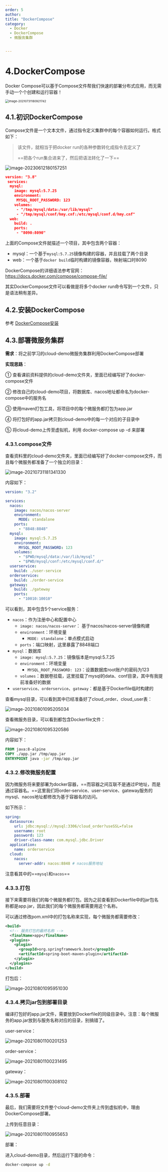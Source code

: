 ```yaml
---
order: 5
author: 
title: "DockerCompose"
category:
  - Docker
  - DockerCompose
  - 微服务集群


---
```


# 4.DockerCompose

Docker Compose可以基于Compose文件帮我们快速的部署分布式应用，而无需手动一个个创建和运行容器！

<img src="https://qtp-1324720525.cos.ap-shanghai.myqcloud.com/blog/5fc86408df221dd6dc6513f012cd19e3.png" alt="image-20210731180921742" style="zoom:67%;" />

## 4.1.初识DockerCompose

Compose文件是一个文本文件，通过指令定义集群中的每个容器如何运行。格式如下：

> 该文件，就相当于把docker run的各种参数转化成指令去定义了
>
> ==把各个run集合进来了，然后把语法转化了一下==

![image-20230612180157251](https://qtp-1324720525.cos.ap-shanghai.myqcloud.com/blog/c59470c80e2aa46b6d36eeff7339eef3.png)

```json
version: "3.8"
 services:
  mysql:
    image: mysql:5.7.25
    environment:
     MYSQL_ROOT_PASSWORD: 123 
    volumes:
     - "/tmp/mysql/data:/var/lib/mysql"
     - "/tmp/mysql/conf/hmy.cnf:/etc/mysql/conf.d/hmy.cnf"
  web:
    build: .
    ports:
     - "8090:8090"

```

上面的Compose文件就描述一个项目，其中包含两个容器：

- mysql：一个基于`mysql:5.7.25`镜像构建的容器，并且挂载了两个目录
- web：一个基于`docker build`临时构建的镜像容器，映射端口时8090



DockerCompose的详细语法参考官网：https://docs.docker.com/compose/compose-file/



其实DockerCompose文件可以看做是将多个docker run命令写到一个文件，只是语法稍有差异。



## 4.2.安装DockerCompose

参考 [DockerCompose安装](https://tim-qtp.github.io//blog/microservices/docker/Docker%20installation.html#_2-centos7%E5%AE%89%E8%A3%85dockercompose)

## 4.3.部署微服务集群

**需求**：将之前学习的cloud-demo微服务集群利用DockerCompose部署

**实现思路**：

① 查看课前资料提供的cloud-demo文件夹，里面已经编写好了docker-compose文件

② 修改自己的cloud-demo项目，将数据库、nacos地址都命名为docker-compose中的服务名

③ 使用maven打包工具，将项目中的每个微服务都打包为app.jar

④ 将打包好的app.jar拷贝到cloud-demo中的每一个对应的子目录中

⑤ 将cloud-demo上传至虚拟机，利用 docker-compose up -d 来部署



### 4.3.1.compose文件

查看资料里的cloud-demo文件夹，里面已经编写好了docker-compose文件，而且每个微服务都准备了一个独立的目录：

![image-20210731181341330](https://qtp-1324720525.cos.ap-shanghai.myqcloud.com/blog/b1d8835dc48f20ba70d4b1e8e2d39696.png)

内容如下：

```yaml
version: "3.2"

services:
  nacos:
    image: nacos/nacos-server
    environment:
      MODE: standalone
    ports:
      - "8848:8848"
  mysql:
    image: mysql:5.7.25
    environment:
      MYSQL_ROOT_PASSWORD: 123
    volumes:
      - "$PWD/mysql/data:/var/lib/mysql"
      - "$PWD/mysql/conf:/etc/mysql/conf.d/"
  userservice:
    build: ./user-service
  orderservice:
    build: ./order-service
  gateway:
    build: ./gateway
    ports:
      - "10010:10010"
```

可以看到，其中包含5个service服务：

- `nacos`：作为注册中心和配置中心
  - `image: nacos/nacos-server`： 基于nacos/nacos-server镜像构建
  - `environment`：环境变量
    - `MODE: standalone`：单点模式启动
  - `ports`：端口映射，这里暴露了8848端口
- `mysql`：数据库
  - `image: mysql:5.7.25`：镜像版本是mysql:5.7.25
  - `environment`：环境变量
    - `MYSQL_ROOT_PASSWORD: 123`：设置数据库root账户的密码为123
  - `volumes`：数据卷挂载，这里挂载了mysql的data、conf目录，其中有我提前准备好的数据
- `userservice`、`orderservice`、`gateway`：都是基于Dockerfile临时构建的



查看mysql目录，可以看到其中已经准备好了cloud_order、cloud_user表：

![image-20210801095205034](https://qtp-1324720525.cos.ap-shanghai.myqcloud.com/blog/74040ab607f0210708c153fe4af45bd0.png)

查看微服务目录，可以看到都包含Dockerfile文件：

![image-20210801095320586](https://qtp-1324720525.cos.ap-shanghai.myqcloud.com/blog/4a34d93847e833f6ac61b80f45c81c85.png)

内容如下：

```dockerfile
FROM java:8-alpine
COPY ./app.jar /tmp/app.jar
ENTRYPOINT java -jar /tmp/app.jar
```





### 4.3.2.修改微服务配置

因为微服务将来要部署为docker容器，==而容器之间互联不是通过IP地址，而是通过容器名。==这里我们将order-service、user-service、gateway服务的mysql、nacos地址都修改为基于容器名的访问。

如下所示：

```yaml
spring:
  datasource:
    url: jdbc:mysql://mysql:3306/cloud_order?useSSL=false
    username: root
    password: 123
    driver-class-name: com.mysql.jdbc.Driver
  application:
    name: orderservice
  cloud:
    nacos:
      server-addr: nacos:8848 # nacos服务地址
```

注意看其中的==`mysql`和`nacos`==

### 4.3.3.打包

接下来需要将我们的每个微服务都打包。因为之前查看到Dockerfile中的jar包名称都是app.jar，因此我们的每个微服务都需要用这个名称。

可以通过修改pom.xml中的打包名称来实现，每个微服务都需要修改：

```xml
<build>
  <!-- 服务打包的最终名称 -->
  <finalName>app</finalName>
  <plugins>
    <plugin>
      <groupId>org.springframework.boot</groupId>
      <artifactId>spring-boot-maven-plugin</artifactId>
    </plugin>
  </plugins>
</build>
```

打包后：

![image-20210801095951030](https://qtp-1324720525.cos.ap-shanghai.myqcloud.com/blog/024feff25e878d0fc9f7cfcae6ada228.png)

### 4.3.4.拷贝jar包到部署目录

编译打包好的app.jar文件，需要放到Dockerfile的同级目录中。注意：每个微服务的app.jar放到与服务名称对应的目录，别搞错了。

user-service：

![image-20210801100201253](https://qtp-1324720525.cos.ap-shanghai.myqcloud.com/blog/0304b372e05c9bf462eba03f9db0ae55.png)

order-service：

![image-20210801100231495](https://qtp-1324720525.cos.ap-shanghai.myqcloud.com/blog/90abfd5879f4beeb39afff7457dd2581.png)

gateway：

![image-20210801100308102](https://qtp-1324720525.cos.ap-shanghai.myqcloud.com/blog/4999181643ef1b8826df9d1e70c1f7c9.png)

### 4.3.5.部署

最后，我们需要将文件整个cloud-demo文件夹上传到虚拟机中，理由DockerCompose部署。

上传到任意目录：

![image-20210801100955653](https://qtp-1324720525.cos.ap-shanghai.myqcloud.com/blog/f26ba623a69b6b5d666b9a7aacd8494b.png)

部署：

进入cloud-demo目录，然后运行下面的命令：

```sh
docker-compose up -d
```



